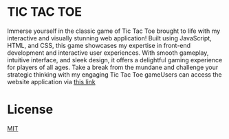 # TIC TAC TOE
Immerse yourself in the classic game of Tic Tac Toe brought to life with my interactive and visually stunning web application! Built using JavaScript, HTML, and CSS, this game showcases my expertise in front-end development and interactive user experiences. With smooth gameplay, intuitive interface, and sleek design, it offers a delightful gaming experience for players of all ages. Take a break from the mundane and challenge your strategic thinking with my engaging Tic Tac Toe gameUsers can access the website application via [this link](https://austinchang.ca/jsproject)

# License
[MIT](https://choosealicense.com/licenses/mit/)
